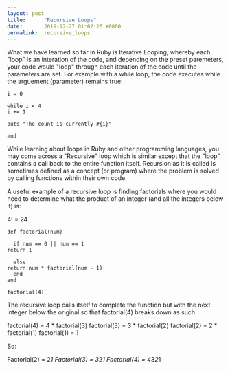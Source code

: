 ```yaml
---
layout: post
title:      "Recursive Loops"
date:       2019-12-27 01:02:26 +0000
permalink:  recursive_loops
---
```



What we have learned so far in Ruby is Iterative Looping, whereby each "loop" is an interation of the code, and depending on the preset paremeters, your code would "loop" through each iteration of the code until the parameters are set.  For example with a while loop, the code executes while the arguement (parameter) remains true:

```
i = 0

while i < 4
i += 1

puts "The count is currently #{i}"

end

```

While learning about loops in Ruby and other programming languages, you may come across a "Recursive" loop which is similar except that the "loop" contains a call back to the entire function itself.  Recursion as it is called is sometimes defined as a concept (or program) where the problem is solved by calling functions within their own code.

A useful example of a recursive loop is finding factorials where you would need to determine what the product of an integer (and all the integers below it) is:

4! = 24

```
def factorial(num)

  if num == 0 || num == 1
return 1

  else 
return num * factorial(num - 1)
  end
end 

factorial(4)

```

The recursive loop calls itself to complete the function but with the next integer below the original so that factorial(4) breaks down as such:

factorial(4) = 4 * factorial(3) 
factorial(3) = 3 * factorial(2)
factorial(2) = 2 * factorial(1) 
factorial(1) = 1


So:

Factorial(2) = 2*1 
Factorial(3) = 3*2*1
Factorial(4) = 4*3*2*1




